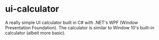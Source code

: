 # ui-calculator
A really simple UI calculator built in C# with .NET's WPF (Window Presentation Foundation). The calculator is similar to Window 10's built-in calculator (albeit more basic).
